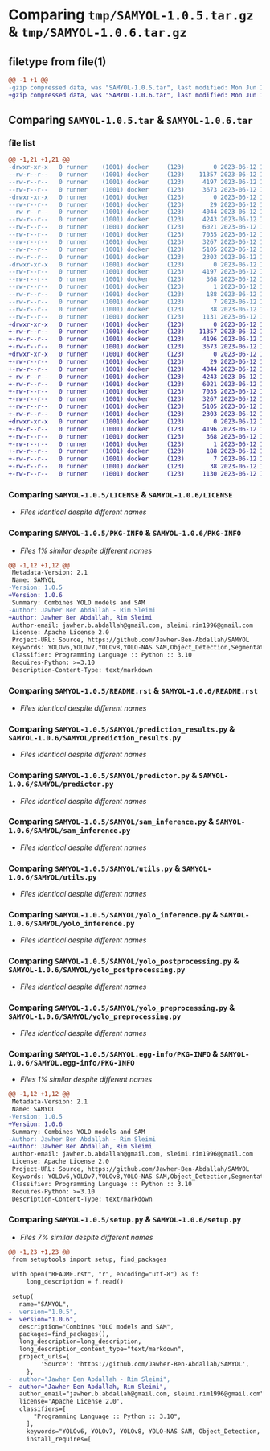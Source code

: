 # Comparing `tmp/SAMYOL-1.0.5.tar.gz` & `tmp/SAMYOL-1.0.6.tar.gz`

## filetype from file(1)

```diff
@@ -1 +1 @@
-gzip compressed data, was "SAMYOL-1.0.5.tar", last modified: Mon Jun 12 10:17:11 2023, max compression
+gzip compressed data, was "SAMYOL-1.0.6.tar", last modified: Mon Jun 12 10:21:50 2023, max compression
```

## Comparing `SAMYOL-1.0.5.tar` & `SAMYOL-1.0.6.tar`

### file list

```diff
@@ -1,21 +1,21 @@
-drwxr-xr-x   0 runner    (1001) docker     (123)        0 2023-06-12 10:17:11.883236 SAMYOL-1.0.5/
--rw-r--r--   0 runner    (1001) docker     (123)    11357 2023-06-12 10:16:57.000000 SAMYOL-1.0.5/LICENSE
--rw-r--r--   0 runner    (1001) docker     (123)     4197 2023-06-12 10:17:11.883236 SAMYOL-1.0.5/PKG-INFO
--rw-r--r--   0 runner    (1001) docker     (123)     3673 2023-06-12 10:16:57.000000 SAMYOL-1.0.5/README.rst
-drwxr-xr-x   0 runner    (1001) docker     (123)        0 2023-06-12 10:17:11.883236 SAMYOL-1.0.5/SAMYOL/
--rw-r--r--   0 runner    (1001) docker     (123)       29 2023-06-12 10:16:57.000000 SAMYOL-1.0.5/SAMYOL/__init__.py
--rw-r--r--   0 runner    (1001) docker     (123)     4044 2023-06-12 10:16:57.000000 SAMYOL-1.0.5/SAMYOL/prediction_results.py
--rw-r--r--   0 runner    (1001) docker     (123)     4243 2023-06-12 10:16:57.000000 SAMYOL-1.0.5/SAMYOL/predictor.py
--rw-r--r--   0 runner    (1001) docker     (123)     6021 2023-06-12 10:16:57.000000 SAMYOL-1.0.5/SAMYOL/sam_inference.py
--rw-r--r--   0 runner    (1001) docker     (123)     7035 2023-06-12 10:16:57.000000 SAMYOL-1.0.5/SAMYOL/utils.py
--rw-r--r--   0 runner    (1001) docker     (123)     3267 2023-06-12 10:16:57.000000 SAMYOL-1.0.5/SAMYOL/yolo_inference.py
--rw-r--r--   0 runner    (1001) docker     (123)     5105 2023-06-12 10:16:57.000000 SAMYOL-1.0.5/SAMYOL/yolo_postprocessing.py
--rw-r--r--   0 runner    (1001) docker     (123)     2303 2023-06-12 10:16:57.000000 SAMYOL-1.0.5/SAMYOL/yolo_preprocessing.py
-drwxr-xr-x   0 runner    (1001) docker     (123)        0 2023-06-12 10:17:11.883236 SAMYOL-1.0.5/SAMYOL.egg-info/
--rw-r--r--   0 runner    (1001) docker     (123)     4197 2023-06-12 10:17:11.000000 SAMYOL-1.0.5/SAMYOL.egg-info/PKG-INFO
--rw-r--r--   0 runner    (1001) docker     (123)      368 2023-06-12 10:17:11.000000 SAMYOL-1.0.5/SAMYOL.egg-info/SOURCES.txt
--rw-r--r--   0 runner    (1001) docker     (123)        1 2023-06-12 10:17:11.000000 SAMYOL-1.0.5/SAMYOL.egg-info/dependency_links.txt
--rw-r--r--   0 runner    (1001) docker     (123)      188 2023-06-12 10:17:11.000000 SAMYOL-1.0.5/SAMYOL.egg-info/requires.txt
--rw-r--r--   0 runner    (1001) docker     (123)        7 2023-06-12 10:17:11.000000 SAMYOL-1.0.5/SAMYOL.egg-info/top_level.txt
--rw-r--r--   0 runner    (1001) docker     (123)       38 2023-06-12 10:17:11.883236 SAMYOL-1.0.5/setup.cfg
--rw-r--r--   0 runner    (1001) docker     (123)     1131 2023-06-12 10:16:57.000000 SAMYOL-1.0.5/setup.py
+drwxr-xr-x   0 runner    (1001) docker     (123)        0 2023-06-12 10:21:50.519127 SAMYOL-1.0.6/
+-rw-r--r--   0 runner    (1001) docker     (123)    11357 2023-06-12 10:21:40.000000 SAMYOL-1.0.6/LICENSE
+-rw-r--r--   0 runner    (1001) docker     (123)     4196 2023-06-12 10:21:50.519127 SAMYOL-1.0.6/PKG-INFO
+-rw-r--r--   0 runner    (1001) docker     (123)     3673 2023-06-12 10:21:40.000000 SAMYOL-1.0.6/README.rst
+drwxr-xr-x   0 runner    (1001) docker     (123)        0 2023-06-12 10:21:50.519127 SAMYOL-1.0.6/SAMYOL/
+-rw-r--r--   0 runner    (1001) docker     (123)       29 2023-06-12 10:21:40.000000 SAMYOL-1.0.6/SAMYOL/__init__.py
+-rw-r--r--   0 runner    (1001) docker     (123)     4044 2023-06-12 10:21:40.000000 SAMYOL-1.0.6/SAMYOL/prediction_results.py
+-rw-r--r--   0 runner    (1001) docker     (123)     4243 2023-06-12 10:21:40.000000 SAMYOL-1.0.6/SAMYOL/predictor.py
+-rw-r--r--   0 runner    (1001) docker     (123)     6021 2023-06-12 10:21:40.000000 SAMYOL-1.0.6/SAMYOL/sam_inference.py
+-rw-r--r--   0 runner    (1001) docker     (123)     7035 2023-06-12 10:21:40.000000 SAMYOL-1.0.6/SAMYOL/utils.py
+-rw-r--r--   0 runner    (1001) docker     (123)     3267 2023-06-12 10:21:40.000000 SAMYOL-1.0.6/SAMYOL/yolo_inference.py
+-rw-r--r--   0 runner    (1001) docker     (123)     5105 2023-06-12 10:21:40.000000 SAMYOL-1.0.6/SAMYOL/yolo_postprocessing.py
+-rw-r--r--   0 runner    (1001) docker     (123)     2303 2023-06-12 10:21:40.000000 SAMYOL-1.0.6/SAMYOL/yolo_preprocessing.py
+drwxr-xr-x   0 runner    (1001) docker     (123)        0 2023-06-12 10:21:50.519127 SAMYOL-1.0.6/SAMYOL.egg-info/
+-rw-r--r--   0 runner    (1001) docker     (123)     4196 2023-06-12 10:21:50.000000 SAMYOL-1.0.6/SAMYOL.egg-info/PKG-INFO
+-rw-r--r--   0 runner    (1001) docker     (123)      368 2023-06-12 10:21:50.000000 SAMYOL-1.0.6/SAMYOL.egg-info/SOURCES.txt
+-rw-r--r--   0 runner    (1001) docker     (123)        1 2023-06-12 10:21:50.000000 SAMYOL-1.0.6/SAMYOL.egg-info/dependency_links.txt
+-rw-r--r--   0 runner    (1001) docker     (123)      188 2023-06-12 10:21:50.000000 SAMYOL-1.0.6/SAMYOL.egg-info/requires.txt
+-rw-r--r--   0 runner    (1001) docker     (123)        7 2023-06-12 10:21:50.000000 SAMYOL-1.0.6/SAMYOL.egg-info/top_level.txt
+-rw-r--r--   0 runner    (1001) docker     (123)       38 2023-06-12 10:21:50.519127 SAMYOL-1.0.6/setup.cfg
+-rw-r--r--   0 runner    (1001) docker     (123)     1130 2023-06-12 10:21:40.000000 SAMYOL-1.0.6/setup.py
```

### Comparing `SAMYOL-1.0.5/LICENSE` & `SAMYOL-1.0.6/LICENSE`

 * *Files identical despite different names*

### Comparing `SAMYOL-1.0.5/PKG-INFO` & `SAMYOL-1.0.6/PKG-INFO`

 * *Files 1% similar despite different names*

```diff
@@ -1,12 +1,12 @@
 Metadata-Version: 2.1
 Name: SAMYOL
-Version: 1.0.5
+Version: 1.0.6
 Summary: Combines YOLO models and SAM
-Author: Jawher Ben Abdallah - Rim Sleimi
+Author: Jawher Ben Abdallah, Rim Sleimi
 Author-email: jawher.b.abdallah@gmail.com, sleimi.rim1996@gmail.com
 License: Apache License 2.0
 Project-URL: Source, https://github.com/Jawher-Ben-Abdallah/SAMYOL
 Keywords: YOLOv6,YOLOv7,YOLOv8,YOLO-NAS SAM,Object_Detection,Segmentation
 Classifier: Programming Language :: Python :: 3.10
 Requires-Python: >=3.10
 Description-Content-Type: text/markdown
```

### Comparing `SAMYOL-1.0.5/README.rst` & `SAMYOL-1.0.6/README.rst`

 * *Files identical despite different names*

### Comparing `SAMYOL-1.0.5/SAMYOL/prediction_results.py` & `SAMYOL-1.0.6/SAMYOL/prediction_results.py`

 * *Files identical despite different names*

### Comparing `SAMYOL-1.0.5/SAMYOL/predictor.py` & `SAMYOL-1.0.6/SAMYOL/predictor.py`

 * *Files identical despite different names*

### Comparing `SAMYOL-1.0.5/SAMYOL/sam_inference.py` & `SAMYOL-1.0.6/SAMYOL/sam_inference.py`

 * *Files identical despite different names*

### Comparing `SAMYOL-1.0.5/SAMYOL/utils.py` & `SAMYOL-1.0.6/SAMYOL/utils.py`

 * *Files identical despite different names*

### Comparing `SAMYOL-1.0.5/SAMYOL/yolo_inference.py` & `SAMYOL-1.0.6/SAMYOL/yolo_inference.py`

 * *Files identical despite different names*

### Comparing `SAMYOL-1.0.5/SAMYOL/yolo_postprocessing.py` & `SAMYOL-1.0.6/SAMYOL/yolo_postprocessing.py`

 * *Files identical despite different names*

### Comparing `SAMYOL-1.0.5/SAMYOL/yolo_preprocessing.py` & `SAMYOL-1.0.6/SAMYOL/yolo_preprocessing.py`

 * *Files identical despite different names*

### Comparing `SAMYOL-1.0.5/SAMYOL.egg-info/PKG-INFO` & `SAMYOL-1.0.6/SAMYOL.egg-info/PKG-INFO`

 * *Files 1% similar despite different names*

```diff
@@ -1,12 +1,12 @@
 Metadata-Version: 2.1
 Name: SAMYOL
-Version: 1.0.5
+Version: 1.0.6
 Summary: Combines YOLO models and SAM
-Author: Jawher Ben Abdallah - Rim Sleimi
+Author: Jawher Ben Abdallah, Rim Sleimi
 Author-email: jawher.b.abdallah@gmail.com, sleimi.rim1996@gmail.com
 License: Apache License 2.0
 Project-URL: Source, https://github.com/Jawher-Ben-Abdallah/SAMYOL
 Keywords: YOLOv6,YOLOv7,YOLOv8,YOLO-NAS SAM,Object_Detection,Segmentation
 Classifier: Programming Language :: Python :: 3.10
 Requires-Python: >=3.10
 Description-Content-Type: text/markdown
```

### Comparing `SAMYOL-1.0.5/setup.py` & `SAMYOL-1.0.6/setup.py`

 * *Files 7% similar despite different names*

```diff
@@ -1,23 +1,23 @@
 from setuptools import setup, find_packages
 
 with open("README.rst", "r", encoding="utf-8") as f:
     long_description = f.read()
 
 setup(
   name="SAMYOL",
-  version="1.0.5",
+  version="1.0.6",
   description="Combines YOLO models and SAM",
   packages=find_packages(),
   long_description=long_description,
   long_description_content_type="text/markdown",
   project_urls={
         'Source': 'https://github.com/Jawher-Ben-Abdallah/SAMYOL',
     },
-  author="Jawher Ben Abdallah - Rim Sleimi",
+  author="Jawher Ben Abdallah, Rim Sleimi",
   author_email="jawher.b.abdallah@gmail.com, sleimi.rim1996@gmail.com",
   license='Apache License 2.0',
   classifiers=[
       "Programming Language :: Python :: 3.10",
     ],
     keywords="YOLOv6, YOLOv7, YOLOv8, YOLO-NAS SAM, Object_Detection, Segmentation",
     install_requires=[
```

